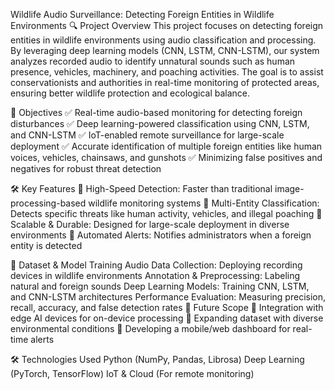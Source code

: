 Wildlife Audio Surveillance: Detecting Foreign Entities in Wildlife Environments
🔍 Project Overview
This project focuses on detecting foreign entities in wildlife environments using audio classification and processing. By leveraging deep learning models (CNN, LSTM, CNN-LSTM), our system analyzes recorded audio to identify unnatural sounds such as human presence, vehicles, machinery, and poaching activities. The goal is to assist conservationists and authorities in real-time monitoring of protected areas, ensuring better wildlife protection and ecological balance.

🎯 Objectives
✅ Real-time audio-based monitoring for detecting foreign disturbances
✅ Deep learning-powered classification using CNN, LSTM, and CNN-LSTM
✅ IoT-enabled remote surveillance for large-scale deployment
✅ Accurate identification of multiple foreign entities like human voices, vehicles, chainsaws, and gunshots
✅ Minimizing false positives and negatives for robust threat detection

🛠️ Key Features
🔹 High-Speed Detection: Faster than traditional image-processing-based wildlife monitoring systems
🔹 Multi-Entity Classification: Detects specific threats like human activity, vehicles, and illegal poaching
🔹 Scalable & Durable: Designed for large-scale deployment in diverse environments
🔹 Automated Alerts: Notifies administrators when a foreign entity is detected

📂 Dataset & Model Training
Audio Data Collection: Deploying recording devices in wildlife environments
Annotation & Preprocessing: Labeling natural and foreign sounds
Deep Learning Models: Training CNN, LSTM, and CNN-LSTM architectures
Performance Evaluation: Measuring precision, recall, accuracy, and false detection rates
🚀 Future Scope
🔸 Integration with edge AI devices for on-device processing
🔸 Expanding dataset with diverse environmental conditions
🔸 Developing a mobile/web dashboard for real-time alerts

🛠️ Technologies Used
Python (NumPy, Pandas, Librosa)
Deep Learning (PyTorch, TensorFlow)
IoT & Cloud (For remote monitoring)
